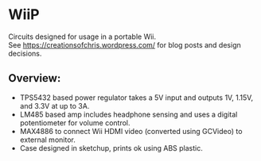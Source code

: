 # WiiP
Circuits designed for usage in a portable Wii.  
See https://creationsofchris.wordpress.com/ for blog posts and design decisions.  

## Overview:  
* TPS5432 based power regulator takes a 5V input and outputs 1V, 1.15V, and 3.3V at up to 3A.
* LM485 based amp includes headphone sensing and uses a digital potentiometer for volume control.
* MAX4886 to connect Wii HDMI video (converted using GCVideo) to external monitor.
* Case designed in sketchup, prints ok using ABS plastic.
